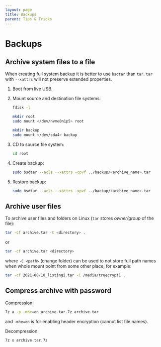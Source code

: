 ```yaml
---
layout: page
title: Backups
parent: Tips & Tricks
---
```


# Backups

## Archive system files to a file

When creating full system backup it is better to use `bsdtar` than `tar`. `tar` with `--xattrs` will not preserve extended properties.

1. Boot from live USB.

2. Mount source and destination file systems:

    ```sh
    fdisk -l

    mkdir root
    sudo mount </dev/nvme0n1p5> root

    mkdir backup
    sudo mount </dev/sda4> backup
    ```

3. CD to source file system:

    ```sh
    cd root
    ```

4. Create backup:

    ```sh
    sudo bsdtar --acls --xattrs -cpvf ../backup/<archive_name>.tar
    ```

5. Restore backup:

    ```sh
    sudo bsdtar --acls --xattrs -xpvf ../backup/<archive_name>.tar
    ```

## Archive user files

To archive user files and folders on Linux (`tar` stores _owner/group_ of the file):

```sh
tar -cf archive.tar -C <directory> .
```

or

```sh
tar -cf archive.tar <directory>
```

where `-C <path>` (change folder) can be used to not store full path names when whole mount point from some other place, for example:

```sh
tar -cf 2021-08-18_listingi.tar -C /media/truecrypt1 .
```

## Compress archive with password

Compression:

```sh
7z a -p -mhe=on archive.tar.7z archive.tar
```

and `-mhe=on` is for enabling header encryption (cannot list file names).

Decompression:

```sh
7z x archive.tar.7z
```
